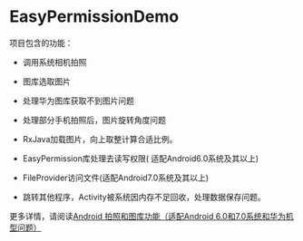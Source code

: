 # EasyPermissionDemo

项目包含的功能：

- 调用系统相机拍照

- 图库选取图片

- 处理华为图库获取不到图片问题

- 处理部分手机拍照后，图片旋转角度问题

- RxJava加载图片，向上取整计算合适比例。

- EasyPermission库处理去读写权限( 适配Android6.0系统及其以上)

- FileProvider访问文件(适配Android7.0系统及其以上)

- 跳转其他程序，Activity被系统因内存不足回收，处理数据保存问题。

更多详情，请阅读[Android 拍照和图库功能（适配Android 6.0和7.0系统和华为机型问题）](http://blog.csdn.net/hexingen/article/details/78516755)
